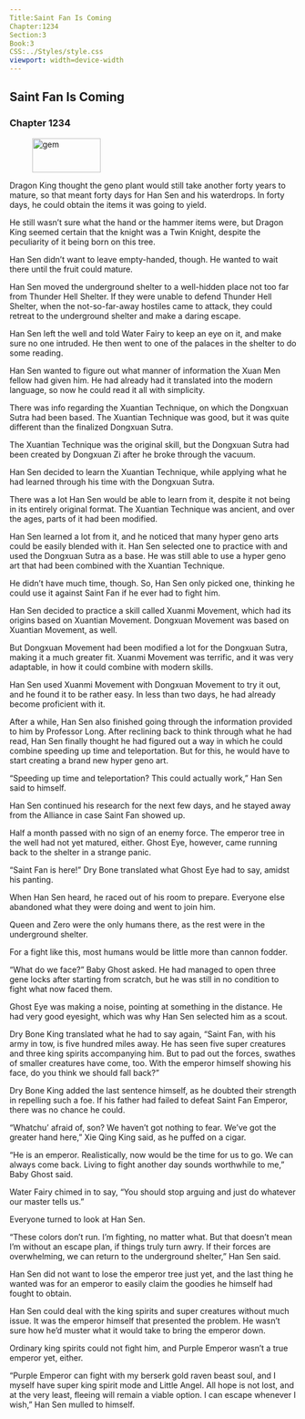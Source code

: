 ```yaml
---
Title:Saint Fan Is Coming 
Chapter:1234 
Section:3 
Book:3 
CSS:../Styles/style.css 
viewport: width=device-width
---
```

  
## Saint Fan Is Coming
### Chapter 1234
  
<figure>
	<img src="../Images/gem.gif" alt="gem" id="gem" width="120" height="60" />
</figure>
  

  
Dragon King thought the geno plant would still take another forty years to mature, so that meant forty days for Han Sen and his waterdrops. In forty days, he could obtain the items it was going to yield.

He still wasn’t sure what the hand or the hammer items were, but Dragon King seemed certain that the knight was a Twin Knight, despite the peculiarity of it being born on this tree.

Han Sen didn’t want to leave empty-handed, though. He wanted to wait there until the fruit could mature.

Han Sen moved the underground shelter to a well-hidden place not too far from Thunder Hell Shelter. If they were unable to defend Thunder Hell Shelter, when the not-so-far-away hostiles came to attack, they could retreat to the underground shelter and make a daring escape.

Han Sen left the well and told Water Fairy to keep an eye on it, and make sure no one intruded. He then went to one of the palaces in the shelter to do some reading.

Han Sen wanted to figure out what manner of information the Xuan Men fellow had given him. He had already had it translated into the modern language, so now he could read it all with simplicity.

There was info regarding the Xuantian Technique, on which the Dongxuan Sutra had been based. The Xuantian Technique was good, but it was quite different than the finalized Dongxuan Sutra.

The Xuantian Technique was the original skill, but the Dongxuan Sutra had been created by Dongxuan Zi after he broke through the vacuum.

Han Sen decided to learn the Xuantian Technique, while applying what he had learned through his time with the Dongxuan Sutra.

There was a lot Han Sen would be able to learn from it, despite it not being in its entirely original format. The Xuantian Technique was ancient, and over the ages, parts of it had been modified.

Han Sen learned a lot from it, and he noticed that many hyper geno arts could be easily blended with it. Han Sen selected one to practice with and used the Dongxuan Sutra as a base. He was still able to use a hyper geno art that had been combined with the Xuantian Technique.

He didn’t have much time, though. So, Han Sen only picked one, thinking he could use it against Saint Fan if he ever had to fight him.

Han Sen decided to practice a skill called Xuanmi Movement, which had its origins based on Xuantian Movement. Dongxuan Movement was based on Xuantian Movement, as well.

But Dongxuan Movement had been modified a lot for the Dongxuan Sutra, making it a much greater fit. Xuanmi Movement was terrific, and it was very adaptable, in how it could combine with modern skills.

Han Sen used Xuanmi Movement with Dongxuan Movement to try it out, and he found it to be rather easy. In less than two days, he had already become proficient with it.

After a while, Han Sen also finished going through the information provided to him by Professor Long. After reclining back to think through what he had read, Han Sen finally thought he had figured out a way in which he could combine speeding up time and teleportation. But for this, he would have to start creating a brand new hyper geno art.

“Speeding up time and teleportation? This could actually work,” Han Sen said to himself.

Han Sen continued his research for the next few days, and he stayed away from the Alliance in case Saint Fan showed up.

Half a month passed with no sign of an enemy force. The emperor tree in the well had not yet matured, either. Ghost Eye, however, came running back to the shelter in a strange panic.

“Saint Fan is here!” Dry Bone translated what Ghost Eye had to say, amidst his panting.

When Han Sen heard, he raced out of his room to prepare. Everyone else abandoned what they were doing and went to join him.

Queen and Zero were the only humans there, as the rest were in the underground shelter.

For a fight like this, most humans would be little more than cannon fodder.

“What do we face?” Baby Ghost asked. He had managed to open three gene locks after starting from scratch, but he was still in no condition to fight what now faced them.

Ghost Eye was making a noise, pointing at something in the distance. He had very good eyesight, which was why Han Sen selected him as a scout.

Dry Bone King translated what he had to say again, “Saint Fan, with his army in tow, is five hundred miles away. He has seen five super creatures and three king spirits accompanying him. But to pad out the forces, swathes of smaller creatures have come, too. With the emperor himself showing his face, do you think we should fall back?”

Dry Bone King added the last sentence himself, as he doubted their strength in repelling such a foe. If his father had failed to defeat Saint Fan Emperor, there was no chance he could.

“Whatchu’ afraid of, son? We haven’t got nothing to fear. We’ve got the greater hand here,” Xie Qing King said, as he puffed on a cigar.

“He is an emperor. Realistically, now would be the time for us to go. We can always come back. Living to fight another day sounds worthwhile to me,” Baby Ghost said.

Water Fairy chimed in to say, “You should stop arguing and just do whatever our master tells us.”

Everyone turned to look at Han Sen.

“These colors don’t run. I’m fighting, no matter what. But that doesn’t mean I’m without an escape plan, if things truly turn awry. If their forces are overwhelming, we can return to the underground shelter,” Han Sen said.

Han Sen did not want to lose the emperor tree just yet, and the last thing he wanted was for an emperor to easily claim the goodies he himself had fought to obtain.

Han Sen could deal with the king spirits and super creatures without much issue. It was the emperor himself that presented the problem. He wasn’t sure how he’d muster what it would take to bring the emperor down.

Ordinary king spirits could not fight him, and Purple Emperor wasn’t a true emperor yet, either.

“Purple Emperor can fight with my berserk gold raven beast soul, and I myself have super king spirit mode and Little Angel. All hope is not lost, and at the very least, fleeing will remain a viable option. I can escape whenever I wish,” Han Sen mulled to himself.